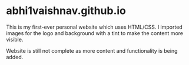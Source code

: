 # abhi1vaishnav.github.io

This is my first-ever personal website which uses HTML/CSS. I imported images for the logo and background with a tint to make the content more visible.

Website is still not complete as more content and functionality is being added. 

